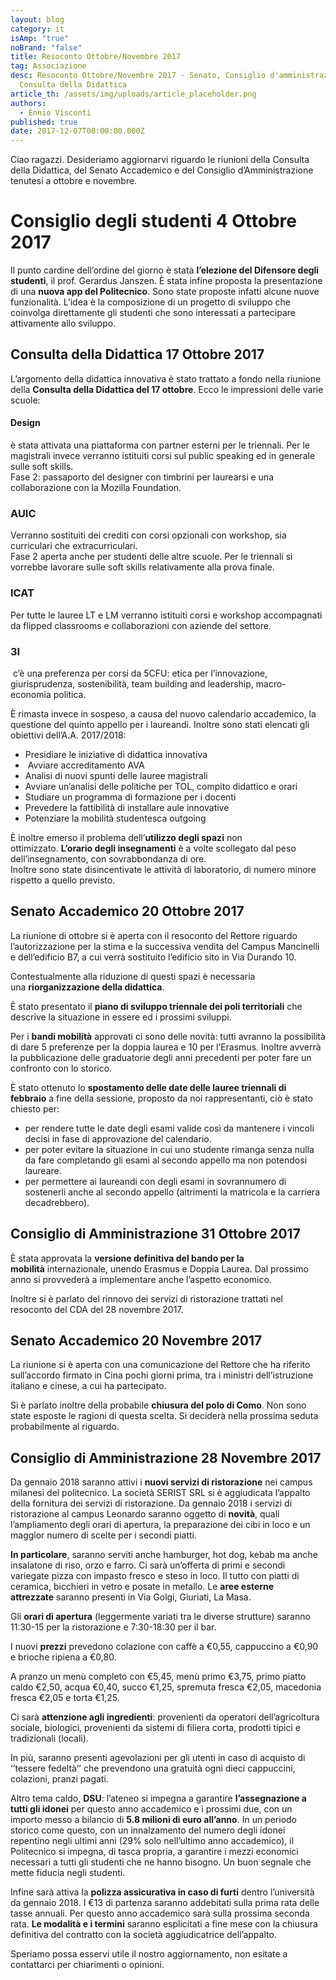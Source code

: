 ```yaml
---
layout: blog
category: it
isAmp: "true"
noBrand: "false"
title: Resoconto Ottobre/Novembre 2017
tag: Associazione
desc: Resoconto Ottobre/Novembre 2017 - Senato, Consiglio d'amministrazione e
  Consulta della Didattica
article_th: /assets/img/uploads/article_placeholder.png
authors:
  - Ennio Visconti
published: true
date: 2017-12-07T00:00:00.000Z
---
```

Ciao ragazzi. Desideriamo aggiornarvi riguardo le riunioni della Consulta della Didattica, del Senato Accademico e del Consiglio d’Amministrazione tenutesi a ottobre e novembre.

# **Consiglio degli studenti 4 Ottobre 2017**

Il punto cardine dell’ordine del giorno è stata **l’elezione del Difensore degli studenti**, il prof. Gerardus Janszen. È stata infine proposta la presentazione di una **nuova app del Politecnico**. Sono state proposte infatti alcune nuove funzionalità. L’idea è la composizione di un progetto di sviluppo che coinvolga direttamente gli studenti che sono interessati a partecipare attivamente allo sviluppo.

## **Consulta della Didattica 17 Ottobre 2017**

L’argomento della didattica innovativa è stato trattato a fondo nella riunione della **Consulta della Didattica del 17 ottobre**. Ecco le impressioni delle varie scuole:

#### Design

è stata attivata una piattaforma con partner esterni per le triennali. Per le magistrali invece verranno istituiti corsi sul public speaking ed in generale sulle soft skills.\
Fase 2: passaporto del designer con timbrini per laurearsi e una collaborazione con la Mozilla Foundation.

### AUIC

Verranno sostituiti dei crediti con corsi opzionali con workshop, sia curriculari che extracurriculari.\
Fase 2 aperta anche per studenti delle altre scuole. Per le triennali si vorrebbe lavorare sulle soft skills relativamente alla prova finale.

### ICAT

Per tutte le lauree LT e LM verranno istituiti corsi e workshop accompagnati da flipped classrooms e collaborazioni con aziende del settore.

### 3I

 c’è una preferenza per corsi da 5CFU: etica per l’innovazione, giurisprudenza, sostenibilità, team building and leadership, macro-economia politica.

È rimasta invece in sospeso, a causa del nuovo calendario accademico, la questione del quinto appello per i laureandi. Inoltre sono stati elencati gli obiettivi dell’A.A. 2017/2018:

* Presidiare le iniziative di didattica innovativa
*  Avviare accreditamento AVA
* Analisi di nuovi spunti delle lauree magistrali
* Avviare un’analisi delle politiche per TOL, compito didattico e orari
* Studiare un programma di formazione per i docenti
* Prevedere la fattibilità di installare aule innovative
* Potenziare la mobilità studentesca outgoing

È inoltre emerso il problema dell’**utilizzo degli spazi** non ottimizzato. **L’orario degli insegnamenti** è a volte scollegato dal peso dell’insegnamento, con sovrabbondanza di ore.\
Inoltre sono state disincentivate le attività di laboratorio, di numero minore rispetto a quello previsto.

## **Senato Accademico 20 Ottobre 2017**

La riunione di ottobre si è aperta con il resoconto del Rettore riguardo l’autorizzazione per la stima e la successiva vendita del Campus Mancinelli e dell’edificio B7, a cui verrà sostituito l’edificio sito in Via Durando 10.

Contestualmente alla riduzione di questi spazi è necessaria una **riorganizzazione della didattica**.

È stato presentato il **piano di sviluppo triennale dei poli territoriali** che descrive la situazione in essere ed i prossimi sviluppi.

Per i **bandi mobilità** approvati ci sono delle novità: tutti avranno la possibilità di dare 5 preferenze per la doppia laurea e 10 per l’Erasmus. Inoltre avverrà la pubblicazione delle graduatorie degli anni precedenti per poter fare un confronto con lo storico.

È stato ottenuto lo **spostamento delle date delle lauree triennali di febbraio** a fine della sessione, proposto da noi rappresentanti, ciò è stato chiesto per:

* per rendere tutte le date degli esami valide così da mantenere i vincoli decisi in fase di approvazione del calendario.
* per poter evitare la situazione in cui uno studente rimanga senza nulla da fare completando gli esami al secondo appello ma non potendosi laureare.
* per permettere ai laureandi con degli esami in sovrannumero di sostenerli anche al secondo appello (altrimenti la matricola e la carriera decadrebbero).

## **Consiglio di Amministrazione 31 Ottobre 2017**

È stata approvata la **versione definitiva del bando per la mobilità** internazionale, unendo Erasmus e Doppia Laurea. Dal prossimo anno si provvederà a implementare anche l’aspetto economico.

Inoltre si è parlato del rinnovo dei servizi di ristorazione trattati nel resoconto del CDA del 28 novembre 2017.

## **Senato Accademico 20 Novembre 2017**

La riunione si è aperta con una comunicazione del Rettore che ha riferito sull’accordo firmato in Cina pochi giorni prima, tra i ministri dell’istruzione italiano e cinese, a cui ha partecipato.

Si è parlato inoltre della probabile **chiusura del polo di Como**. Non sono state esposte le ragioni di questa scelta. Si deciderà nella prossima seduta probabilmente al riguardo.

## **Consiglio di Amministrazione 28 Novembre 2017**

Da gennaio 2018 saranno attivi i **nuovi servizi di ristorazione** nei campus milanesi del politecnico. La società SERIST SRL si è aggiudicata l’appalto della fornitura dei servizi di ristorazione. Da gennaio 2018 i servizi di ristorazione al campus Leonardo saranno oggetto di **novità**, quali l’ampliamento degli orari di apertura, la preparazione dei cibi in loco e un maggior numero di scelte per i secondi piatti.

**In particolare**, saranno serviti anche hamburger, hot dog, kebab ma anche insalatone di riso, orzo e farro. Ci sarà un’offerta di primi e secondi variegate pizza con impasto fresco e steso in loco. Il tutto con piatti di ceramica, bicchieri in vetro e posate in metallo. Le **aree esterne attrezzate** saranno presenti in Via Golgi, Giuriati, La Masa.

Gli **orari di apertura** (leggermente variati tra le diverse strutture) saranno 11:30-15 per la ristorazione e 7:30-18:30 per il bar.

I nuovi **prezzi** prevedono colazione con caffè a €0,55, cappuccino a €0,90 e brioche ripiena a €0,80.

A pranzo un menù completo con €5,45, menù primo €3,75, primo piatto caldo €2,50, acqua €0,40, succo €1,25, spremuta fresca €2,05, macedonia fresca €2,05 e torta €1,25.

Ci sarà **attenzione agli ingredienti**: provenienti da operatori dell’agricoltura sociale, biologici, provenienti da sistemi di filiera corta, prodotti tipici e tradizionali (locali).

In più, saranno presenti agevolazioni per gli utenti in caso di acquisto di ‘’tessere fedeltà’’ che prevendono una gratuità ogni dieci cappuccini, colazioni, pranzi pagati.

Altro tema caldo, **DSU**: l’ateneo si impegna a garantire **l’assegnazione a tutti gli idonei** per questo anno accademico e i prossimi due, con un importo messo a bilancio di **5.8 milioni di euro all’anno**. In un periodo storico come questo, con un innalzamento del numero degli idonei repentino negli ultimi anni (29% solo nell’ultimo anno accademico), il Politecnico si impegna, di tasca propria, a garantire i mezzi economici necessari a tutti gli studenti che ne hanno bisogno. Un buon segnale che mette fiducia negli studenti.

Infine sarà attiva la **polizza assicurativa in caso di furti** dentro l’università da gennaio 2018. I €13 di partenza saranno addebitati sulla prima rata delle tasse annuali. Per questo anno accademico sarà sulla prossima seconda rata. **Le modalità e i termini** saranno esplicitati a fine mese con la chiusura definitiva del contratto con la società aggiudicatrice dell’appalto.

Speriamo possa esservi utile il nostro aggiornamento, non esitate a contattarci per chiarimenti o opinioni.